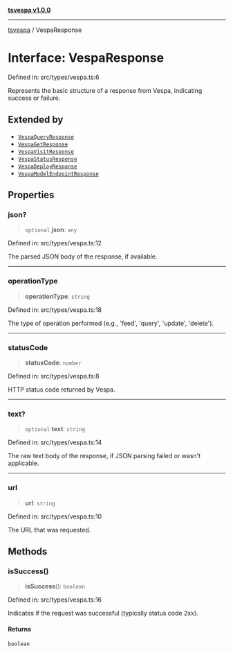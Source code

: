 [**tsvespa v1.0.0**](../README.md)

***

[tsvespa](../README.md) / VespaResponse

# Interface: VespaResponse

Defined in: src/types/vespa.ts:6

Represents the basic structure of a response from Vespa, indicating success or failure.

## Extended by

- [`VespaQueryResponse`](VespaQueryResponse.md)
- [`VespaGetResponse`](VespaGetResponse.md)
- [`VespaVisitResponse`](VespaVisitResponse.md)
- [`VespaStatusResponse`](VespaStatusResponse.md)
- [`VespaDeployResponse`](VespaDeployResponse.md)
- [`VespaModelEndpointResponse`](VespaModelEndpointResponse.md)

## Properties

### json?

> `optional` **json**: `any`

Defined in: src/types/vespa.ts:12

The parsed JSON body of the response, if available.

***

### operationType

> **operationType**: `string`

Defined in: src/types/vespa.ts:18

The type of operation performed (e.g., 'feed', 'query', 'update', 'delete').

***

### statusCode

> **statusCode**: `number`

Defined in: src/types/vespa.ts:8

HTTP status code returned by Vespa.

***

### text?

> `optional` **text**: `string`

Defined in: src/types/vespa.ts:14

The raw text body of the response, if JSON parsing failed or wasn't applicable.

***

### url

> **url**: `string`

Defined in: src/types/vespa.ts:10

The URL that was requested.

## Methods

### isSuccess()

> **isSuccess**(): `boolean`

Defined in: src/types/vespa.ts:16

Indicates if the request was successful (typically status code 2xx).

#### Returns

`boolean`
